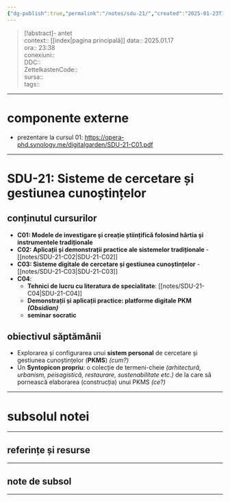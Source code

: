 ```yaml
---
{"dg-publish":true,"permalink":"/notes/sdu-21/","created":"2025-01-23T15:11:47.736+02:00","updated":"2025-01-23T16:38:55.793+02:00"}
---
```


> [!abstract]- antet  
> context::  [[index\|pagina principală]]
> data:: 2025.01.17  
> ora:: 23:38  
> conexiuni::  
> DDC::  
> ZettelkastenCode::  
> sursa::  
> tags::  


---

# componente externe
- prezentare la cursul 01: https://opera-phd.synology.me/digitalgarden/SDU-21-C01.pdf


---

# SDU-21: Sisteme de cercetare și gestiunea cunoștințelor

## conținutul cursurilor
- **C01: Modele de investigare și creație științifică folosind hârtia și instrumentele tradiționale**
- **C02: Aplicații și demonstrații practice ale sistemelor tradiționale** - [[notes/SDU-21-C02\|SDU-21-C02]]
- **C03: Sisteme digitale de cercetare și gestiunea cunoștințelor** - [[notes/SDU-21-C03\|SDU-21-C03]]
- **C04**:
	- **Tehnici de lucru cu literatura de specialitate**: [[notes/SDU-21-C04\|SDU-21-C04]]
	- **Demonstrații și aplicații practice: platforme digitale PKM *(Obsidian)***
	- **seminar socratic**
## obiectivul săptămânii
- Explorarea și configurarea unui **sistem personal** de cercetare și gestiunea cunoștințelor (**PKMS**) *(cum?)*
- Un **Syntopicon propriu**: o colecție de termeni-cheie *(arhitectură, urbanism, peisagistică, restaurare, sustenabilitate etc.)* de la care să pornească elaborarea (construcția) unui PKMS *(ce?)*


---
# subsolul notei
---
## referințe și resurse


---
## note de subsol
---


